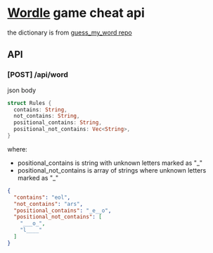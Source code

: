 # [Wordle](https://www.powerlanguage.co.uk/wordle/) game cheat api


the dictionary is
from [guess_my_word repo](https://github.com/powerlanguage/guess-my-word/blob/master/wordlist/sowpods.txt)

## API

### [POST] /api/word

json body

```rust 
struct Rules {
  contains: String,
  not_contains: String,
  positional_contains: String,
  positional_not_contains: Vec<String>,
}
```
where:
* positional_contains is string with unknown letters marked as "_"
* positional_not_contains is array of strings where unknown letters marked as "_"


```json
{
  "contains": "eol",
  "not_contains": "ars",
  "positional_contains": "_e__o",
  "positional_not_contains": [
    "___o_",
    "l____"
  ]
}
```
